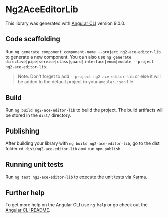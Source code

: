 # Ng2AceEditorLib

This library was generated with [Angular CLI](https://github.com/angular/angular-cli) version 9.0.0.

## Code scaffolding

Run `ng generate component component-name --project ng2-ace-editor-lib` to generate a new component. You can also use `ng generate directive|pipe|service|class|guard|interface|enum|module --project ng2-ace-editor-lib`.
> Note: Don't forget to add `--project ng2-ace-editor-lib` or else it will be added to the default project in your `angular.json` file. 

## Build

Run `ng build ng2-ace-editor-lib` to build the project. The build artifacts will be stored in the `dist/` directory.

## Publishing

After building your library with `ng build ng2-ace-editor-lib`, go to the dist folder `cd dist/ng2-ace-editor-lib` and run `npm publish`.

## Running unit tests

Run `ng test ng2-ace-editor-lib` to execute the unit tests via [Karma](https://karma-runner.github.io).

## Further help

To get more help on the Angular CLI use `ng help` or go check out the [Angular CLI README](https://github.com/angular/angular-cli/blob/master/README.md).

